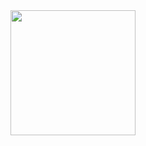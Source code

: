 <div  align=center>
  <img src='https://user-images.githubusercontent.com/53117589/172206625-64d1a3af-c11d-4033-b6c0-7d7aa93b724c.png' width='200px' />
</div>
